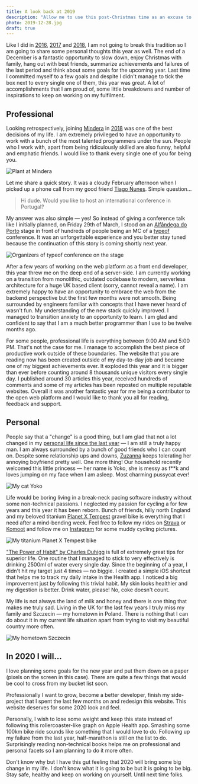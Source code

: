 ```yaml
---
title: A look back at 2019
description: "Allow me to use this post-Christmas time as an excuse to share some achievements and failures from the past year. It is also a great opportunity to think about some goals for the next year 2020."
photo: 2019-12-28.jpg
draft: true
---
```


Like I did in [2016](https://pawelgrzybek.com/a-look-back-at-2016/), [2017](https://pawelgrzybek.com/a-look-back-at-2017/) and [2018](https://pawelgrzybek.com/a-look-back-at-2018/), I am not going to break this tradition so I am going to share some personal thoughts this year as well. The end of a December is a fantastic opportunity to slow down, enjoy Christmas with family, hang out with best friends, summarize achievements and failures of the last period and think about some goals for the upcoming year. Last time I committed myself to a few goals and despite I didn't manage to tick the box next to every single one of them, this year was great. A lot of accomplishments that I am proud of, some little breakdowns and number of inspirations to keep on working on my fulfilment.

## Professional

Looking retrospectively, joining [Mindera]() in [2018](https://pawelgrzybek.com/a-look-back-at-2018/#professional) was one of the best decisions of my life. I am extremely privileged to have an opportunity to work with a bunch of the most talented programmers under the sun. People who I work with, apart from being ridiculously skilled are also funny, helpful and emphatic friends. I would like to thank every single one of you for being you.

![Plant at Mindera](/photos/2019-12-28-1.jpg)

Let me share a quick story. It was a cloudy February afternoon when I picked up a phone call from my good friend [Tiago Nunes](https://twitter.com/tsbnunes). Simple question…

> Hi dude. Would you like to host an international conference in Portugal?

My answer was also simple — yes! So instead of giving a conference talk like I initially planned, on Friday 29th of March, I stood on an [Alfândega do Porto](https://www.ccalfandegaporto.com/en/) stage in front of hundreds of people being an MC of a [typeof](https://typeofconf.com) conference. It was an unforgettable experience and you better stay tuned because the continuation of this story is coming shortly next year.

![Organizers of typeof conference on the stage](/photos/2019-12-28-2.jpg)

After a few years of working on the web platform as a front end developer, this year threw me on the deep end of a server-side. I am currently working on a transition from monolithic, outdated codebase to modern, serverless architecture for a huge UK based client (sorry, cannot reveal a name). I am extremely happy to have an opportunity to embrace the web from the backend perspective but the first few months were not smooth. Being surrounded by engineers familiar with concepts that I have never heard of wasn't fun. My understanding of the new stack quickly improved. I managed to transition anxiety to an opportunity to learn. I am glad and confident to say that I am a much better programmer than I use to be twelve months ago.

For some people, professional life is everything between 9:00 AM and 5:00 PM. That's not the case for me. I manage to accomplish the best piece of productive work outside of these boundaries. The website that you are reading now has been created outside of my day-to-day job and became one of my biggest achievements ever. It exploded this year and it is bigger than ever before counting around 8 thousands unique visitors every single day. I published around 30 articles this year, received hundreds of comments and some of my articles has been reposted on multiple reputable websites. Overall it was another fantastic year for me being a contributor to the open web platform and I would like to thank you all for reading, feedback and support.

## Personal

People say that a "change" is a good thing, but I am glad that not a lot changed in my [personal life since the last year](https://pawelgrzybek.com/a-look-back-at-2018/#personal) — I am still a truly happy man. I am always surrounded by a bunch of good friends who I can count on. Despite some relationship ups and downs, [Zuzanna](http://zuzannarupinska.com) keeps tolerating her annoying boyfriend pretty well. One more thing! Our household recently welcomed this little princess — her name is Yoko, she is messy as f**k and loves jumping on my face when I am asleep. Most charming pussycat ever!

![My cat Yoko](/photos/2019-12-28-3.jpg)

Life would be boring living in a break-neck pacing software industry without some non-technical passions. I neglected my passion for cycling a for few years and this year it has been reborn. Bunch of friends, hilly north England and my beloved titanium [Planet X Tempest](https://www.planetx.co.uk/i/q/CBPXTEMV3FOR1700/planet-x-tempest-sram-force1-titanium-gravel-bike) gravel bike is everything that I need after a mind-bending week. Feel free to follow my rides on [Strava](https://www.strava.com/athletes/12877553) or [Komoot](https://www.komoot.com/user/833144369959) and follow me on [Instagram](https://www.instagram.com/pawelgrzybek/) for some muddy cycling pictures.

![My titanium Planet X Tempest bike](/photos/2019-12-28-4.jpg)

["The Power of Habit" by Charles Duhigg](https://www.amazon.com/Power-Habit-What-Life-Business/dp/081298160X) is full of extremely great tips for superior life. One routine that I managed to stick to very effectively is drinking 2500ml of water every single day. Since the beginning of a year, I didn't hit my target just 4 times — no biggie. I created a simple iOS shortcut that helps me to track my daily intake in the Health app. I noticed a big improvement just by following this trivial habit. My skin looks healthier and my digestion is better. Drink water, please! No, coke doesn't count.

My life is not always the land of milk and honey and there is one thing that makes me truly sad. Living in the UK for the last few years I truly miss my family and Szczecin —  my hometown in Poland. There is nothing that I can do about it in my current life situation apart from trying to visit my beautiful country more often.

![My hometown Szczecin](/photos/2019-12-28-5.jpg)

## In 2020 I will…

I love planning some goals for the new year and put them down on a paper (pixels on the screen in this case). There are quite a few things that would be cool to cross from my bucket list soon.

Professionally I want to grow, become a better developer, finish my side-project that I spent the last few months on and redesign this website. This website deserves for some 2020 look and feel.

Personally, I wish to lose some weight and keep this state instead of following this rollercoaster-like graph on Apple Health app. Smashing some 100km bike ride sounds like something that I would love to do. Following up my failure from the last year, half-marathon is still on the list to do. Surprisingly reading non-technical books helps me on professional and personal facets so I am planning to do it more often.

Don't know why but I have this gut feeling that 2020 will bring some big change in my life. I don't know what it is going to be but it is going to be big. Stay safe, healthy and keep on working on yourself. Until next time folks.
